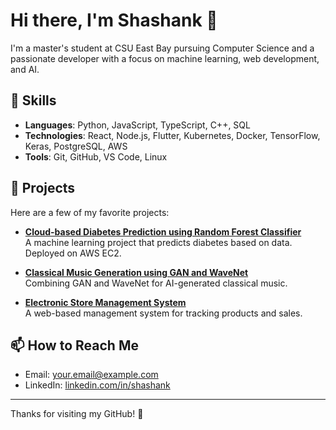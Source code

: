 # Hi there, I'm Shashank 👋

I'm a master's student at CSU East Bay pursuing Computer Science and a passionate developer with a focus on machine learning, web development, and AI.

## 🚀 Skills
- **Languages**: Python, JavaScript, TypeScript, C++, SQL
- **Technologies**: React, Node.js, Flutter, Kubernetes, Docker, TensorFlow, Keras, PostgreSQL, AWS
- **Tools**: Git, GitHub, VS Code, Linux

## 💼 Projects
Here are a few of my favorite projects:

- **[Cloud-based Diabetes Prediction using Random Forest Classifier](https://github.com/yourusername/Cloud-based-Diabetes-Prediction-using-Random-Forest-Classifier)**  
  A machine learning project that predicts diabetes based on data. Deployed on AWS EC2.

- **[Classical Music Generation using GAN and WaveNet](https://github.com/yourusername/Classical-Music-Generation-Using-GAN-and-WaveNet)**  
  Combining GAN and WaveNet for AI-generated classical music.

- **[Electronic Store Management System](https://github.com/yourusername/Electronic-Store-Management-System)**  
  A web-based management system for tracking products and sales.

## 📫 How to Reach Me
- Email: your.email@example.com
- LinkedIn: [linkedin.com/in/shashank](https://linkedin.com/in/shashank)


---

Thanks for visiting my GitHub! 🌟
